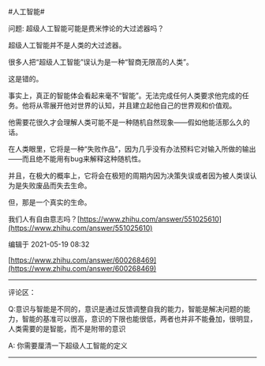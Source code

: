#人工智能#

问题: 超级人工智能可能是费米悖论的大过滤器吗？

超级人工智能并不是人类的大过滤器。

很多人把“超级人工智能”误认为是一种“智商无限高的人类”。

这是错的。

事实上，真正的智能体会看起来毫不“智能”。无法完成任何人类要求他完成的任务。他将从零展开他对世界的认知，并且建立起他自己的世界观和价值观。

他需要花很久才会理解人类可能不是一种随机自然现象——假如他能活那么久的话。

在人类眼里，它将是一种“失败作品”，因为几乎没有办法预料它对输入所做的输出——而且绝不能用有bug来解释这种随机性。

并且，在极大的概率上，它将会在极短的周期内因为决策失误或者因为被人类误认为是失败废品而失去生命。

但，那是一个真实的生命。

我们人有自由意志吗？[https://www.zhihu.com/answer/551025610](https://www.zhihu.com/answer/551025610)

编辑于 2021-05-19 08:32

[https://www.zhihu.com/answer/600268469](https://www.zhihu.com/answer/600268469)

---

评论区：

Q:意识与智能是不同的，意识是通过反馈调整自我的能力，智能是解决问题的能力，智能的基准可以很高，意识的下限也能很低，两者也并非不能叠加，很明显，人类需要的是智能，而不是附带的意识

A: 你需要厘清一下超级人工智能的定义

---
